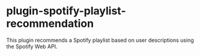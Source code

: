 # plugin-spotify-playlist-recommendation
This plugin recommends a Spotify playlist based on user descriptions using the Spotify Web API.
